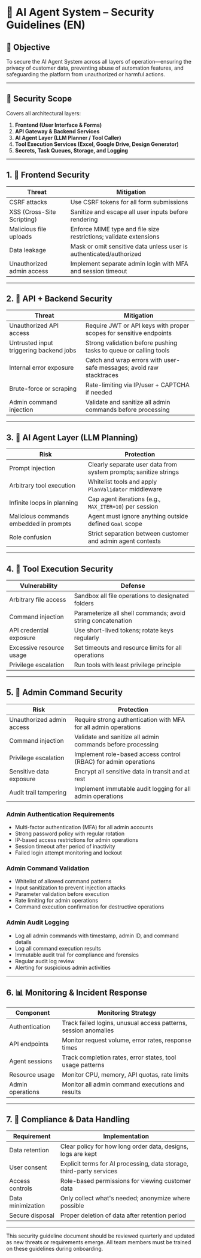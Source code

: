 # 🔐 AI Agent System – Security Guidelines (EN)

## 🎯 Objective

To secure the AI Agent System across all layers of operation—ensuring the privacy of customer data, preventing abuse of automation features, and safeguarding the platform from unauthorized or harmful actions.

---

## 🧱 Security Scope

Covers all architectural layers:

1. **Frontend (User Interface & Forms)**
2. **API Gateway & Backend Services**
3. **AI Agent Layer (LLM Planner / Tool Caller)**
4. **Tool Execution Services (Excel, Google Drive, Design Generator)**
5. **Secrets, Task Queues, Storage, and Logging**

---

## 1. 🧩 Frontend Security

| Threat | Mitigation |
|--------|------------|
| CSRF attacks | Use CSRF tokens for all form submissions |
| XSS (Cross-Site Scripting) | Sanitize and escape all user inputs before rendering |
| Malicious file uploads | Enforce MIME type and file size restrictions; validate extensions |
| Data leakage | Mask or omit sensitive data unless user is authenticated/authorized |
| Unauthorized admin access | Implement separate admin login with MFA and session timeout |

---

## 2. 🧰 API + Backend Security

| Threat | Mitigation |
|--------|------------|
| Unauthorized API access | Require JWT or API keys with proper scopes for sensitive endpoints |
| Untrusted input triggering backend jobs | Strong validation before pushing tasks to queue or calling tools |
| Internal error exposure | Catch and wrap errors with user-safe messages; avoid raw stacktraces |
| Brute-force or scraping | Rate-limiting via IP/user + CAPTCHA if needed |
| Admin command injection | Validate and sanitize all admin commands before processing |

---

## 3. 🧠 AI Agent Layer (LLM Planning)

| Risk | Protection |
|------|-------------|
| Prompt injection | Clearly separate user data from system prompts; sanitize strings |
| Arbitrary tool execution | Whitelist tools and apply `PlanValidator` middleware |
| Infinite loops in planning | Cap agent iterations (e.g., `MAX_ITER=10`) per session |
| Malicious commands embedded in prompts | Agent must ignore anything outside defined `Goal` scope |
| Role confusion | Strict separation between customer and admin agent contexts |

---

## 4. 🔧 Tool Execution Security

| Vulnerability | Defense |
|---------------|--------|
| Arbitrary file access | Sandbox all file operations to designated folders |
| Command injection | Parameterize all shell commands; avoid string concatenation |
| API credential exposure | Use short-lived tokens; rotate keys regularly |
| Excessive resource usage | Set timeouts and resource limits for all operations |
| Privilege escalation | Run tools with least privilege principle |

---

## 5. 🔑 Admin Command Security

| Risk | Protection |
|------|-------------|
| Unauthorized admin access | Require strong authentication with MFA for all admin operations |
| Command injection | Validate and sanitize all admin commands before processing |
| Privilege escalation | Implement role-based access control (RBAC) for admin operations |
| Sensitive data exposure | Encrypt all sensitive data in transit and at rest |
| Audit trail tampering | Implement immutable audit logging for all admin operations |

### Admin Authentication Requirements

- Multi-factor authentication (MFA) for all admin accounts
- Strong password policy with regular rotation
- IP-based access restrictions for admin operations
- Session timeout after period of inactivity
- Failed login attempt monitoring and lockout

### Admin Command Validation

- Whitelist of allowed command patterns
- Input sanitization to prevent injection attacks
- Parameter validation before execution
- Rate limiting for admin operations
- Command execution confirmation for destructive operations

### Admin Audit Logging

- Log all admin commands with timestamp, admin ID, and command details
- Log all command execution results
- Immutable audit trail for compliance and forensics
- Regular audit log review
- Alerting for suspicious admin activities

---

## 6. 📊 Monitoring & Incident Response

| Component | Monitoring Strategy |
|-----------|---------------------|
| Authentication | Track failed logins, unusual access patterns, session anomalies |
| API endpoints | Monitor request volume, error rates, response times |
| Agent sessions | Track completion rates, error states, tool usage patterns |
| Resource usage | Monitor CPU, memory, API quotas, rate limits |
| Admin operations | Monitor all admin command executions and results |

---

## 7. 🔄 Compliance & Data Handling

| Requirement | Implementation |
|-------------|----------------|
| Data retention | Clear policy for how long order data, designs, logs are kept |
| User consent | Explicit terms for AI processing, data storage, third-party services |
| Access controls | Role-based permissions for viewing customer data |
| Data minimization | Only collect what's needed; anonymize where possible |
| Secure disposal | Proper deletion of data after retention period |

---

This security guideline document should be reviewed quarterly and updated as new threats or requirements emerge. All team members must be trained on these guidelines during onboarding.
